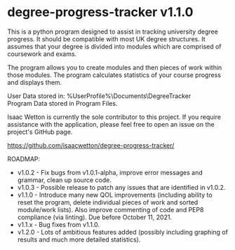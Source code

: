 # degree-progress-tracker v1.1.0

This is a python program designed to assist in tracking university degree progress.
It should be compatible with most UK degree structures.
It assumes that your degree is divided into modules which are comprised of coursework and exams.

The program allows you to create modules and then pieces of work within those modules.
The program calculates statistics of your course progress and displays them.

User Data stored in: %UserProfile%\Documents\DegreeTracker\
Program Data stored in Program Files.

Isaac Wetton is currently the sole contributor to this project.
If you require assistance with the application, please feel free to open an issue on the project's GitHub page.

https://github.com/isaacwetton/degree-progress-tracker/

ROADMAP:

- v1.0.2 - Fix bugs from v1.0.1-alpha, improve error messages and grammar, clean up source code.
- v1.0.3 - Possible release to patch any issues that are identified in v1.0.2.
- v1.1.0 - Introduce many new QOL improvements (including ability to reset the program, delete individual pieces of work and sorted module/work lists). Also improve commenting of code and PEP8 compliance (via linting). Due before October 11, 2021.
- v1.1.x - Bug fixes from v1.1.0.
- v1.2.0 - Lots of ambitious features added (possibly including graphing of results and much more detailed statistics).


